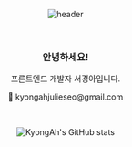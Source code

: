 <div align="center">
  
![header](https://capsule-render.vercel.app/api?type=Rounded&color=8f72dd&height=200&section=header&text=Kyong%20Ah's%20Github&fontSize=40&fontColor=ffffff)

<br>
 
  <div>
    <h3>안녕하세요!</h3>
    <p>프론트엔드 개발자 서경아입니다.</p>
    <p>📧 kyongahjulieseo@gmail.com</p>
  </div>
 
  
<!-- <h3>STACKS</h3>
<img src="https://img.shields.io/badge/javascript-181717?style=for-the-badge&logo=javascript&logoColor=white">
<img src="https://img.shields.io/badge/react-181717?style=for-the-badge&logo=react&logoColor=white">
<img src="https://img.shields.io/badge/vuedotjs-181717?style=for-the-badge&logo=vuedotjs&logoColor=white">
<img src="https://img.shields.io/badge/html5-181717?style=for-the-badge&logo=html5&logoColor=white">
<img src="https://img.shields.io/badge/css3-181717?style=for-the-badge&logo=css3&logoColor=white">
<img src="https://img.shields.io/badge/webstorm-181717?style=for-the-badge&logo=webstorm&logoColor=white"> -->

<br>

![KyongAh's GitHub stats](https://github-readme-stats.vercel.app/api?username=KyongAhSeo&show_icons=true&theme=buefy)
 
</div>
